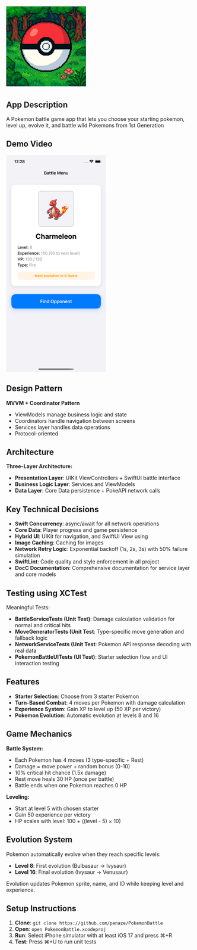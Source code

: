 # ![PokemonBattle_App](PokemonBattle_AppIcon.png)

## App Description
A Pokemon battle game app that lets you choose your starting pokemon, level up, evolve it, and battle wild Pokemons from 1st Generation

## Demo Video

[![PokemonBattle_Demo](VideoThumbnail.png)](https://youtube.com/shorts/i1Oyn4hLl2E)

## Design Pattern

**MVVM + Coordinator Pattern**
- ViewModels manage business logic and state
- Coordinators handle navigation between screens
- Services layer handles data operations
- Protocol-oriented

## Architecture

**Three-Layer Architecture:**
- **Presentation Layer**: UIKit ViewControllers + SwiftUI battle interface
- **Business Logic Layer**: Services and ViewModels
- **Data Layer**: Core Data persistence + PokeAPI network calls

## Key Technical Decisions

- **Swift Concurrency**: async/await for all network operations
- **Core Data**: Player progress and game persistence  
- **Hybrid UI**: UIKit for navigation, and SwiftUI View using
- **Image Caching**: Caching for images
- **Network Retry Logic**: Exponential backoff (1s, 2s, 3s) with 50% failure simulation
- **SwiftLint**: Code quality and style enforcement in all project
- **DocC Documentation**: Comprehensive documentation for service layer and core models

## Testing using XCTest
Meaningful Tests:
- **BattleServiceTests (Unit Test)**: Damage calculation validation for normal and critical hits
- **MoveGeneratorTests (Unit Test**: Type-specific move generation and fallback logic
- **NetworkServiceTests (Unit Test**: Pokemon API response decoding with real data
- **PokemonBattleUITests (UI Test)**: Starter selection flow and UI interaction testing

## Features

- **Starter Selection**: Choose from 3 starter Pokemon
- **Turn-Based Combat**: 4 moves per Pokemon with damage calculation
- **Experience System**: Gain XP to level up (50 XP per victory)
- **Pokemon Evolution**: Automatic evolution at levels 8 and 16

## Game Mechanics

**Battle System:**
- Each Pokemon has 4 moves (3 type-specific + Rest)
- Damage = move power + random bonus (0-10)
- 10% critical hit chance (1.5x damage)
- Rest move heals 30 HP (once per battle)
- Battle ends when one Pokemon reaches 0 HP

**Leveling:**
- Start at level 5 with chosen starter
- Gain 50 experience per victory
- HP scales with level: 100 + ((level - 5) × 10)

## Evolution System

Pokemon automatically evolve when they reach specific levels:
- **Level 8**: First evolution (Bulbasaur → Ivysaur)
- **Level 16**: Final evolution (Ivysaur → Venusaur)

Evolution updates Pokemon sprite, name, and ID while keeping level and experience.

## Setup Instructions

1. **Clone**: `git clone https://github.com/panaze/PokemonBattle`
2. **Open**: `open PokemonBattle.xcodeproj`
3. **Run**: Select iPhone simulator with at least iOS 17 and press ⌘+R
4. **Test**: Press ⌘+U to run unit tests

